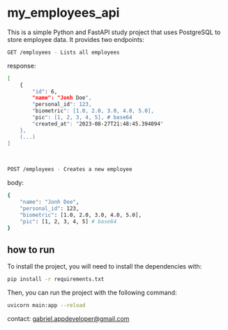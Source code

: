 # my_employees_api

This is a simple Python and FastAPI study project that uses PostgreSQL to store employee data. It provides two endpoints:


```sh
GET /employees - Lists all employees
```
response:
```sh
[
	{
		"id": 6,
		"name": "Jonh Doe",
		"personal_id": 123,
		"biometric": [1.0, 2.0, 3.0, 4.0, 5.0],
		"pic": [1, 2, 3, 4, 5], # base64
		"created_at": "2023-08-27T21:48:45.394094"
	},
	(...)
]

```
<br>

```sh
POST /employees - Creates a new employee
```

body:
```sh
{
	"name": "Jonh Doe",
	"personal_id": 123,
	"biometric": [1.0, 2.0, 3.0, 4.0, 5.0],
	"pic": [1, 2, 3, 4, 5] # base64
}
```

## how to run
To install the project, you will need to install the dependencies with:
```sh
pip install -r requirements.txt
```

Then, you can run the project with the following command:
```sh
uvicorn main:app --reload
```

contact: gabriel.appdeveloper@gmail.com
